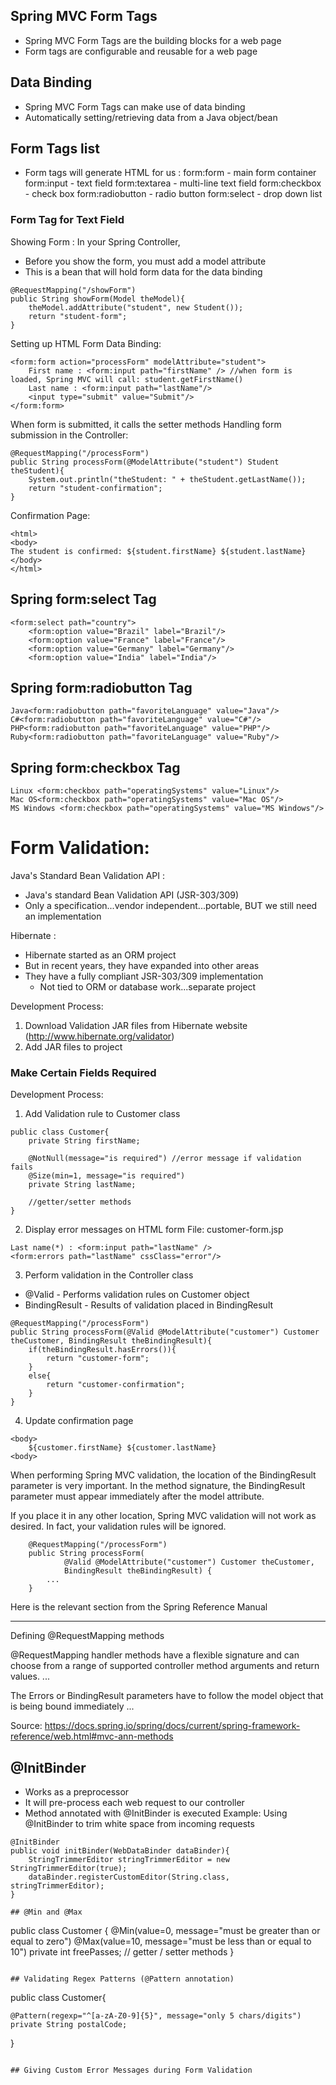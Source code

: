 ## Spring MVC Form Tags 
- Spring MVC Form Tags are the building blocks for a web page 
- Form tags are configurable and reusable for a web page 

## Data Binding 
- Spring MVC Form Tags can make use of data binding 
- Automatically setting/retrieving data from a Java object/bean

## Form Tags list 
- Form tags will generate HTML for us : 
form:form - main form container 
form:input - text field
form:textarea - multi-line text field 
form:checkbox - check box 
form:radiobutton - radio button 
form:select - drop down list 

### Form Tag for Text Field 
Showing Form : In your Spring Controller, 
- Before you show the form, you must add a model attribute
- This is a bean that will hold form data for the data binding
```
@RequestMapping("/showForm")
public String showForm(Model theModel){
    theModel.addAttribute("student", new Student()); 
    return "student-form"; 
}
```
Setting up HTML Form Data Binding: 
```
<form:form action="processForm" modelAttribute="student">
    First name : <form:input path="firstName" /> //when form is loaded, Spring MVC will call: student.getFirstName()
    Last name : <form:input path="lastName"/>
    <input type="submit" value="Submit"/>
</form:form>
```

When form is submitted, it calls the setter methods
Handling form submission in the Controller: 
```
@RequestMapping("/processForm")
public String processForm(@ModelAttribute("student") Student theStudent){
    System.out.println("theStudent: " + theStudent.getLastName()); 
    return "student-confirmation"; 
}
```
Confirmation Page: 
```
<html>
<body>
The student is confirmed: ${student.firstName} ${student.lastName}
</body>
</html>
```


## Spring form:select Tag
```
<form:select path="country">
    <form:option value="Brazil" label="Brazil"/>
    <form:option value="France" label="France"/>
    <form:option value="Germany" label="Germany"/>
    <form:option value="India" label="India"/>
```

## Spring form:radiobutton Tag
```
Java<form:radiobutton path="favoriteLanguage" value="Java"/>
C#<form:radiobutton path="favoriteLanguage" value="C#"/>
PHP<form:radiobutton path="favoriteLanguage" value="PHP"/>
Ruby<form:radiobutton path="favoriteLanguage" value="Ruby"/>
```

## Spring form:checkbox Tag 
```
Linux <form:checkbox path="operatingSystems" value="Linux"/>
Mac OS<form:checkbox path="operatingSystems" value="Mac OS"/>
MS Windows <form:checkbox path="operatingSystems" value="MS Windows"/>
```

# Form Validation: 

Java's Standard Bean Validation API : 
- Java's standard Bean Validation API (JSR-303/309)
- Only a specification...vendor independent...portable, BUT we still need an implementation

Hibernate : 
- Hibernate started as an ORM project
- But in recent years, they have expanded into other areas
- They have a fully compliant JSR-303/309 implementation
    - Not tied to ORM or database work...separate project

Development Process: 
1. Download Validation JAR files from Hibernate website (http://www.hibernate.org/validator)
2. Add JAR files to project 

### Make Certain Fields Required 
Development Process: 
1. Add Validation rule to Customer class
```
public class Customer{
    private String firstName; 

    @NotNull(message="is required") //error message if validation fails 
    @Size(min=1, message="is required")
    private String lastName; 

    //getter/setter methods 
}
```
2. Display error messages on HTML form
File: customer-form.jsp
```
Last name(*) : <form:input path="lastName" />
<form:errors path="lastName" cssClass="error"/>
```
3. Perform validation in the Controller class
- @Valid - Performs validation rules on Customer object 
- BindingResult - Results of validation placed in BindingResult
```
@RequestMapping("/processForm")
public String processForm(@Valid @ModelAttribute("customer") Customer theCustomer, BindingResult theBindingResult){
    if(theBindingResult.hasErrors()){
        return "customer-form"; 
    }
    else{
        return "customer-confirmation"; 
    }
}
```
4. Update confirmation page
```
<body>
    ${customer.firstName} ${customer.lastName}
<body>
```

When performing Spring MVC validation, the location of the BindingResult parameter is very important. In the method signature, the BindingResult parameter must appear immediately after the model attribute. 

If you place it in any other location, Spring MVC validation will not work as desired. In fact, your validation rules will be ignored.

        @RequestMapping("/processForm")
        public String processForm(
                @Valid @ModelAttribute("customer") Customer theCustomer,
                BindingResult theBindingResult) {
            ...            
        }
Here is the relevant section from the Spring Reference Manual

---

Defining @RequestMapping methods

@RequestMapping handler methods have a flexible signature and can choose from a range of supported controller method arguments and return values.
...

The Errors or BindingResult parameters have to follow the model object that is being bound immediately ...

Source: https://docs.spring.io/spring/docs/current/spring-framework-reference/web.html#mvc-ann-methods

## @InitBinder
- Works as a preprocessor
- It will pre-process each web request to our controller 
- Method annotated with @InitBinder is executed
Example: Using @InitBinder to trim white space from incoming requests 
```
@InitBinder
public void initBinder(WebDataBinder dataBinder){
    StringTrimmerEditor stringTrimmerEditor = new StringTrimmerEditor(true); 
    dataBinder.registerCustomEditor(String.class, stringTrimmerEditor); 
}

## @Min and @Max
```
public class Customer {
    @Min(value=0, message="must be greater than or equal to zero")
    @Max(value=10, message="must be less than or equal to 10")
    private int freePasses; 
    // getter / setter methods
}
```

## Validating Regex Patterns (@Pattern annotation)
```
public class Customer{

    @Pattern(regexp="^[a-zA-Z0-9]{5}", message="only 5 chars/digits")
    private String postalCode; 
}
```

## Giving Custom Error Messages during Form Validation 